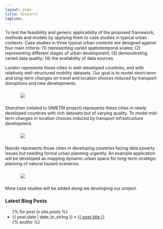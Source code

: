 ```yaml
---
layout: page
title: Research
tagline:
---
```


To test the feasibility and generic applicability of the proposed framework, methods and models by applying them to case studies in typical urban contexts. Case studies in three typical urban contexts are designed against four main criteria: (1) representing varied spatiotemporal scales; (2) representing different stages of urban development; (3) demonstrating varied data quality; (4) the availability of data sources. 


London represents those cities in well-developed countries, and with relatively well-structured mobility datasets.
Our goal is to model short-term and long-term changes on travel and location choices induced by transport disruptions and new developments.
<figure style="width:100%; padding:10px;" >
	<a href="https://c-zhong-ucl-ac-uk.github.io/realTRIPS/london.html">
		<img src="{{site.baseurl}}/figures/cities/london.png"/>
	</a>
</figure>



Shenzhen (related to SIMETRI project) represents these cities in newly developed countries with rich datasets but of varying quality. 
To model mid-term changes in location choices induced by transport infrastructure development. 
<figure style="width:100%; padding:10px;" >
	<a href="https://c-zhong-ucl-ac-uk.github.io/realTRIPS/shenzhen.html">
		<img src="{{site.baseurl}}/figures/cities/shenzhen.png"/>
	</a>
</figure>


Nairobi represents those cities in developing countries facing data poverty issues but needing formal urban planning urgently. 
An example application will be developed as mapping dynamic urban space for long-term strategic planning of natural hazard scenarios.

<figure style="width:100%; padding:10px;" >
	<a href="https://c-zhong-ucl-ac-uk.github.io/realTRIPS/nairobi.html">
		<img src="{{site.baseurl}}/figures/cities/nairobi.png"/>
	</a>
</figure>


More case studies will be added along we developing our project. 



### Latest Blog Posts

<ul class="posts">
  {% for post in site.posts %}
    <li><span>{{ post.date | date_to_string }}</span> &raquo; <a href="{{ site.baseurl }}{{ post.url }}">{{ post.title }}</a></li>
  {% endfor %}
</ul>
